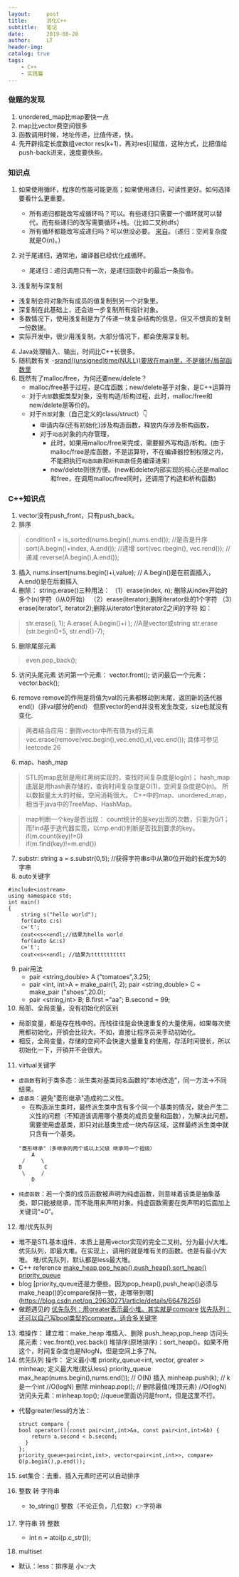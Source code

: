 ```yaml
---
layout:     post
title:      消化C++
subtitle:   笔记
date:       2019-08-20
author:     LT
header-img: 
catalog: true
tags:
    - C++
    - 实践篇
---
```


### 做题的发现
1. unordered_map比map要快一点
2. map比vector费空间很多
3. 函数调用时候，地址传递，比值传递，快。
4. 先开辟指定长度数组vector<int> res(k+1)，再对res[i]赋值，这种方式，比把值给push-back进来，速度要快些。

### 知识点
1. 如果使用循环，程序的性能可能更高；如果使用递归，可读性更好。如何选择要看什么更重要。
    - 所有递归都能改写成循环吗？可以。有些递归只需要一个循环就可以替代，而有些递归的改写需要循环+栈。（比如二叉树dfs）
    - 所有循环都能改写成递归吗？可以但没必要。
[来自](http://stackoverflow.com/a/72694/139117)。（递归：空间复杂度就是O(n)。）
2. 对于尾递归，通常地，编译器已经优化成循环。
    - 尾递归：递归调用只有一次，是递归函数中的最后一条指令。

3. 浅复制与深复制
- 浅复制会将对象所有成员的值复制到另一个对象里。
- 深复制在此基础上，还会进一步复制所有指针对象。
- 多数情况下，使用浅复制是为了传递一块复杂结构的信息，但又不想真的复制一份数据。
- 实际开发中，很少用浅复制。大部分情况下，都会使用深复制。
4. Java处理输入、输出，时间比C++长很多。
5. 随机数有关
  -[srand((unsigned)time(NULL))要放在main里，不是循环/局部函数里](https://www.icourse163.org/forum/1001974001/topic-1004795563.htm?sortType=1&pageIndex=1)
6. 既然有了malloc/free，为何还要new/delete？
   - malloc/free基于过程，是C库函数；new/delete基于对象，是C++运算符
   - 对于`内部`数据类型对象，没有构造/析构过程，此时，malloc/free和new/delete是等价的。
   - 对于`外部`对象（自己定义的class/struct）👇
     + 申请内存(还有初始化)涉及构造函数，释放内存涉及析构函数，
     + 对于`动态`对象的内存管理，
       * 此时，如果用malloc/free来完成，需要额外写构造/析构。(由于malloc/free是库函数，不是运算符，不在编译器控制权限之内，不能把执行`构造函数`和`析构函数`任务编译进来)
       * new/delete则很方便。(new和delete内部实现的核心还是malloc和free，在调用malloc/free同时，还调用了构造和析构函数)



### C++知识点
1. vector没有push_front，只有push_back。
2. 排序
>condition1 = is_sorted(nums.begin(),nums.end()); //是否是升序
>sort(A.begin()+index, A.end()); //递增
>sort(vec.rbegin(), vec.rend()); //递减
>reverse(A.begin(),A.end());
3. 插入
nums.insert(nums.begin()+i,value); // A.begin()是在前面插入，A.end()是在后面插入
4. 删除：
string.erase()三种用法：
（1）erase(index, n); 删除从index开始的多个(n)字符（i从0开始）
（2）erase(iterator);删除iterator处的1个字符
（3）erase(iterator1, iterator2);删除从iterator1到iterator2之间的字符
如：
>str.erase(i, 1);
>A.erase( A.begin()+i );    //A是vector或string
>str.erase (str.begin()+5, str.end()-7);
5. 删除尾部元素
>even.pop_back(); 
5. 访问头尾元素
访问第一个元素： vector.front();
访问最后一个元素： vector.back();

6. remove
remove的作用是将值为val的元素都移动到末尾，返回新的迭代器end()（非val部分的end）
但原vector的end并没有发生改变，size也就没有变化.
>两者结合应用：删除vector中所有值为x的元素
vec.erase(remove(vec.begin(),vec.end(),x),vec.end());
具体可参见leetcode 26

6. map、hash_map
>STL的map底层是用红黑树实现的，查找时间复杂度是log(n)；
hash_map底层是用hash表存储的，查询时间复杂度是O(1)，空间复杂度是O(n)。
所以数据量太大的时候，空间消耗很大。
>C++中的map、unordered_map，相当于java中的TreeMap、HashMap。

>map判断一个key是否出现：
count统计的是key出现的次数，只能为0/1；而find基于迭代器实现，以mp.end()判断是否找到要求的key。
if(m.count(key)!=0)   
if(m.find(key)!=m.end())
7. substr:
string a = s.substr(0,5); //获得字符串s中从第0位开始的长度为5的字串
8. auto关键字
```
#include<iostream>
using namespace std;
int main()
{
    string s("hello world");
    for(auto c:s)
    c='t';
    cout<<s<<endl;//结果为hello world
    for(auto &c:s)
    c='t';
    cout<<s<<endl; //结果为ttttttttttt
```
9. pair用法
    - pair <string,double> A ("tomatoes",3.25);
    - pair <int, int>A = make_pair(1, 2);
      pair <string,double> C = make_pair ("shoes",20.0);	
    - pair <string,int> B;  B.first ="aa";  B.second = 99;
10. 局部、全局变量，没有初始化的区别
  - 局部变量，都是存在栈中的。而栈往往是会快速重复的大量使用，如果每次使用都初始化，开销会比较大。不如，直接让程序员来手动初始化。
  - 相反，全局变量，存储的空间不会快速大量重复的使用，存活时间很长，所以初始化一下，开销并不会很大。
11. virtual关键字
  - `虚函数`有利于类多态：派生类对基类同名函数的“本地改造”，同一方法->不同结果。
  - `虚基类`：避免"菱形继承"造成的二义性。
    * 在构造派生类时，最终派生类中含有多个同一个基类的情况，就会产生二义性的问题（不知道该调用哪个基类的成员变量和函数），为解决此问题，需要使用虚基类，即只对此基类生成一块内存区域，这样最终派生类中就只含有一个基类。
    ```
    "菱形继承"（多继承的两个或以上父级 继承同一个祖级）
        A 
     /     \ 
    B       C 
     \     / 
        D
    ```  
  - `纯虚函数`：若一个类的成员函数被声明为纯虚函数，则意味着该类是抽象基类，即只能被继承，而不能用来声明对象。纯虚函数需要在类声明的后面加上关键词“=0”。

12. 堆/优先队列
  - 堆不是STL基本组件，本质上是用vector实现的完全二叉树。分为最小/大堆。
   优先队列，即最大堆。在实现上，调用的就是堆有关的函数。也是有最小/大堆。
   堆/优先队列，默认都是less最大堆。
  - C++ reference
    [make_heap,pop_heap(),push_heap(),sort_heap()](http://www.cplusplus.com/reference/algorithm/make_heap/)
    [priority_queue](http://www.cplusplus.com/reference/queue/priority_queue/priority_queue/)
  - blog
    [priority_queue还是方便些。因为pop_heap(),push_heap()必须与make_heap()的compare保持一致，走哪带到哪] (https://blog.csdn.net/qq_29630271/article/details/66478256)
  - 做题遇见的
    [优先队列：用greater表示最小堆。其实就是compare](https://www.jiuzhang.com/problem/best-time-to-buy-and-sell-stock-v/)
    [优先队列：还可以自己写bool类型的compare，适合多关键字](https://leetcode.com/problems/merge-k-sorted-lists/discuss/10527/Difference-between-Priority-Queue-and-Heap-and-C%2B%2B-implementation)

13. 堆操作：
  建立堆：make_heap
  堆插入、删除 push_heap,pop_heap
  访问头尾元素：vec.front(),vec.back()
  堆排序(原地排序)：sort_heap()。如果不用这个，时间复杂度也是NlogN，但是空间上多了N。
14. 优先队列 操作：
  定义最小堆             priority_queue<int, vector<int>, greater<int> > minheap;
  定义最大堆(默认less)   priority_queue<int> max_heap(nums.begin(),nums.end());  // O(N)
  插入 minheap.push(k);        // k是一个int           //O(logN)
  删除 minheap.pop();          // 删除最值(堆顶元素)    //O(logN)
  访问头元素：minheap.top();    //queue里面访问是front，但是这里不行。
  
  - 代替greater/less的方法：
    ```
    struct compare {
    bool operator()(const pair<int,int>&a, const pair<int,int>&b) {
        return a.second < b.second;
      }
    };
    priority_queue<pair<int,int>, vector<pair<int,int>>, compare> Q(p.begin(),p.end());
    ```

15. set集合：去重、插入元素时还可以自动排序

16. 整数 转 字符串
    - to_string()  整数（不论正负，几位数）👉字符串
17. 字符串 转 整数
    - int n = atoi(p.c_str());

18. multiset
  - 默认：less：排序是  小👉大